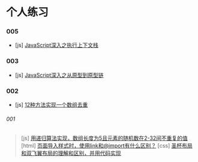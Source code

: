 # 个人练习


### 005

- [js] [JavaScript深入之执行上下文栈](https://github.com/useryize/practice/tree/master/005)

### 003

- [js] [JavaScript深入之从原型到原型链](https://github.com/useryize/practice/tree/master/003)


### 002

- [js] [12种方法实现一个数组去重](https://github.com/useryize/practice/tree/master/002#1)

###### 001

> [js] [用递归算法实现，数组长度为5且元素的随机数在2-32间不重复的值](https://github.com/useryize/practice/tree/master/001#1)
> [html] [页面导入样式时，使用link和@import有什么区别？](https://github.com/useryize/practice/tree/master/001#2)
> [css] [圣杯布局和双飞翼布局的理解和区别，并用代码实现](https://github.com/useryize/practice/tree/master/001#3)

